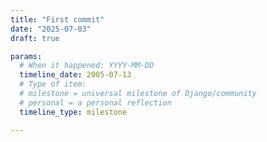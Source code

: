 ```yaml
---
title: "First commit"
date: "2025-07-03"
draft: true

params:
  # When it happened: YYYY-MM-DD
  timeline_date: 2005-07-13
  # Type of item:
  # milestone = universal milestone of Django/community
  # personal = a personal reflection
  timeline_type: milestone

---
```


<!--Description paragraph, markdown possible-->
<!--NB! Use present tense! "Django gets a ...", not "Django got a ..."-->

